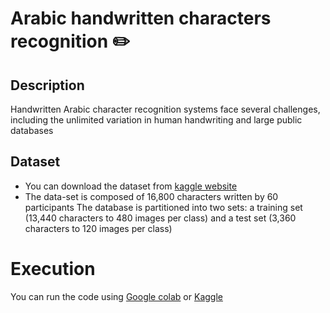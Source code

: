# Arabic handwritten characters recognition ✏️
## Description 
Handwritten Arabic character recognition systems face several challenges, including the unlimited variation in human handwriting and large public databases
## Dataset
* You can download the dataset from [ kaggle website ](https://www.kaggle.com/mloey1/ahcd1)
* The data-set is composed of 16,800 characters written by 60 participants
The database is partitioned into two sets: a training set (13,440 characters to 480 images per class) and a test set (3,360 characters to 120 images per class)
# Execution
You can run the code using [Google colab](https://colab.research.google.com/) or [Kaggle](https://www.kaggle.com/code)

